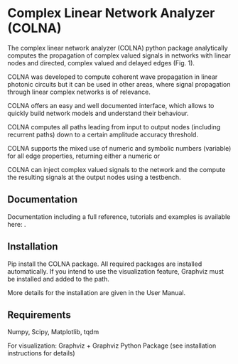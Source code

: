 Complex Linear Network Analyzer (COLNA)
=======================================

The complex linear network analyzer (COLNA) python package analytically computes the propagation of complex valued 
signals in networks with linear nodes and directed, complex valued and delayed edges (Fig. 1).  

COLNA was developed to compute coherent wave propagation in linear photonic circuits but it can be used
in other areas, where signal propagation through linear complex networks is of relevance.

COLNA offers an easy and well documented interface, which allows to quickly build network models and understand their behaviour. 

COLNA computes all paths leading from input to output nodes (including recurrent paths) down to a certain amplitude accuracy threshold.

COLNA supports the mixed use of numeric and symbolic numbers (variable) for all edge properties, returning either a numeric or

COLNA can inject complex valued signals to the network and the compute the resulting signals at the output nodes using a testbench.

Documentation
-------------
Documentation including a full reference, tutorials and examples is available here: .

Installation
------------
Pip install the COLNA package. All required packages are installed automatically.
If you intend to use the visualization feature, Graphviz must be installed and added to the path.

More details for the installation are given in the User Manual.

Requirements
------------
Numpy, Scipy, Matplotlib, tqdm

For visualization: Graphviz + Graphviz Python Package (see installation instructions for details)
